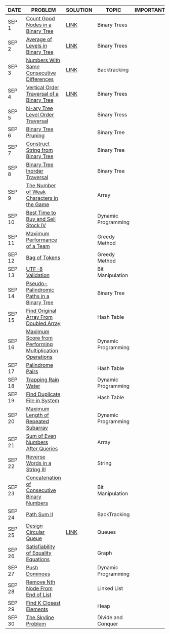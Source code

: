 |DATE|PROBLEM|SOLUTION|TOPIC|IMPORTANT|
|-----|-------|--------|-----|---------|
|SEP 1|[Count Good Nodes in a Binary Tree](https://leetcode.com/problems/count-good-nodes-in-binary-tree/)|[LINK](https://github.com/utkarsh006/LeetCode-Grind/blob/main/SEPT%20CHALLENGES/SEP%201_%20Count%20Good%20Nodes.cpp)|Binary Trees|
|SEP 2|[Average of Levels in Binary Tree](https://leetcode.com/problems/average-of-levels-in-binary-tree/)|[LINK](https://github.com/utkarsh006/LeetCode-Grind/blob/main/SEPT%20CHALLENGES/SEP%202_Average%20of%20Levels%20in%20Binary%20Tree.cpp)|Binary Trees|
|SEP 3|[Numbers With Same Consecutive Differences](https://leetcode.com/problems/count-good-nodes-in-binary-tree/)|[LINK](https://github.com/utkarsh006/LeetCode-Grind/blob/main/SEPT%20CHALLENGES/SEP%203_%20Numbers%20With%20Same%20Consecutive%20Differences.cpp)|Backtracking|
|SEP 4|[Vertical Order Traversal of a Binary Tree](https://leetcode.com/problems/vertical-order-traversal-of-a-binary-tree/)|[LINK](https://github.com/utkarsh006/LeetCode-Grind/blob/main/SEPT%20CHALLENGES/SEP%204_VerticalOrderTraversal.cpp)|Binary Trees|
|SEP 5|[N-ary Tree Level Order Traversal](https://leetcode.com/problems/add-one-row-to-tree/)||Binary Tress|
|SEP 6|[Binary Tree Pruning](https://leetcode.com/problems/binary-tree-pruning/)||Binary Tree|
|SEP 7|[Construct String from Binary Tree](https://leetcode.com/problems/construct-string-from-binary-tree/)||Binary Tree|
|SEP 8|[Binary Tree Inorder Traversal](https://leetcode.com/problems/binary-tree-inorder-traversal/)||Binary Tree|
|SEP 9|[The Number of Weak Characters in the Game](https://leetcode.com/problems/the-number-of-weak-characters-in-the-game/)||Array|
|SEP 10|[Best Time to Buy and Sell Stock IV](https://leetcode.com/problems/best-time-to-buy-and-sell-stock-iv/)||Dynamic Programming|
|SEP 11|[Maximum Performance of a Team](https://leetcode.com/problems/maximum-performance-of-a-team/)||Greedy Method|
|SEP 12|[Bag of Tokens](https://leetcode.com/problems/bag-of-tokens/)||Greedy Method|
|SEP 13|[UTF-8 Validation](https://leetcode.com/problems/utf-8-validation/)||Bit Manipulation|
|SEP 14|[Pseudo-Palindromic Paths in a Binary Tree](https://leetcode.com/problems/pseudo-palindromic-paths-in-a-binary-tree/)||Binary Tree|
|SEP 15|[Find Original Array From Doubled Array](https://leetcode.com/problems/find-original-array-from-doubled-array/)||Hash Table|
|SEP 16|[Maximum Score from Performing Multiplication Operations](https://leetcode.com/problems/maximum-score-from-performing-multiplication-operations/)||Dynamic Programming|
|SEP 17|[Palindrome Pairs](https://leetcode.com/problems/palindrome-pairs/)||Hash Table|
|SEP 18|[Trapping Rain Water](https://leetcode.com/problems/trapping-rain-water/)||Dynamic Programming|
|SEP 19|[Find Duplicate File in System](https://leetcode.com/problems/find-duplicate-file-in-system/)||Hash Table|
|SEP 20|[Maximum Length of Repeated Subarray](https://leetcode.com/problems/maximum-length-of-repeated-subarray/)||Dynamic Programming|
|SEP 21|[Sum of Even Numbers After Queries](https://leetcode.com/problems/sum-of-even-numbers-after-queries/)||Array|
|SEP 22|[Reverse Words in a String III](https://leetcode.com/problems/reverse-words-in-a-string-iii/)||String|
|SEP 23|[Concatenation of Consecutive Binary Numbers](https://leetcode.com/problems/concatenation-of-consecutive-binary-numbers/)||Bit Manipulation|
|SEP 24|[Path Sum II](https://leetcode.com/problems/path-sum-ii/)||BackTracking|
|SEP 25|[Design Circular Queue](https://leetcode.com/problems/design-circular-queue/)|[LINK](https://github.com/utkarsh006/LeetCode-Grind/blob/main/SEPT%20CHALLENGES/Sept%2025_Design%20Circular%20Queue.cpp)|Queues|
|SEP 26|[Satisfiability of Equality Equations](https://leetcode.com/problems/satisfiability-of-equality-equations/)||Graph|
|SEP 27|[Push Dominoes](https://leetcode.com/problems/push-dominoes/)||Dynamic Programming|
|SEP 28|[Remove Nth Node From End of List](https://leetcode.com/problems/remove-nth-node-from-end-of-list/)||Linked List|
|SEP 29|[Find K Closest Elements](https://leetcode.com/problems/find-k-closest-elements/)||Heap|
|SEP 30|[The Skyline Problem](https://leetcode.com/problems/the-skyline-problem/)||Divide and Conquer|

